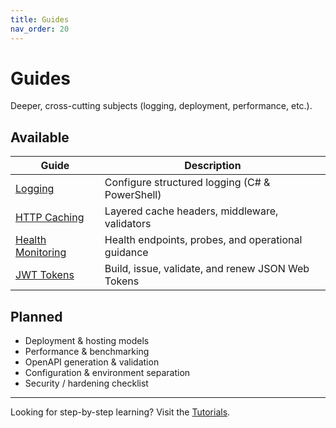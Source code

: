 ```yaml
---
title: Guides
nav_order: 20
---
```


# Guides

Deeper, cross-cutting subjects (logging, deployment, performance, etc.).

## Available

| Guide                | Description                                    |
|----------------------|------------------------------------------------|
| [Logging](./logging) | Configure structured logging (C# & PowerShell) |
| [HTTP Caching](./caching) | Layered cache headers, middleware, validators |
| [Health Monitoring](./health) | Health endpoints, probes, and operational guidance |
| [JWT Tokens](./jwt) | Build, issue, validate, and renew JSON Web Tokens |

## Planned

- Deployment & hosting models
- Performance & benchmarking
- OpenAPI generation & validation
- Configuration & environment separation
- Security / hardening checklist

---

Looking for step-by-step learning? Visit the [Tutorials](/pwsh/tutorial/).
